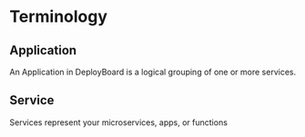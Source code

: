 # Terminology

## Application

An Application in DeployBoard is a logical grouping of one or more services.

## Service

Services represent your microservices, apps, or functions

